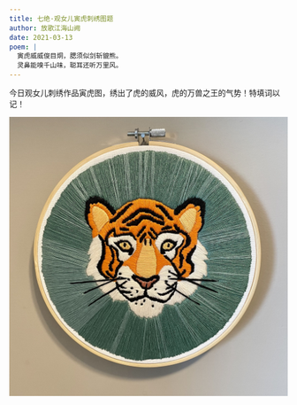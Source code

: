 ```yaml
---
title: 七绝·观女儿寅虎刺绣图题
author: 放歌江海山阙
date: 2021-03-13
poem: |
  寅虎威威俊目烔，腮须似剑斩貔熊。
  灵鼻能嗅千山味，聪耳还听万里风。
---
```


今日观女儿刺绣作品寅虎图，绣出了虎的威风，虎的万兽之王的气势！特填词以记！

![刺绣作品寅虎图](./2021-03-13-4-image.jpg)
